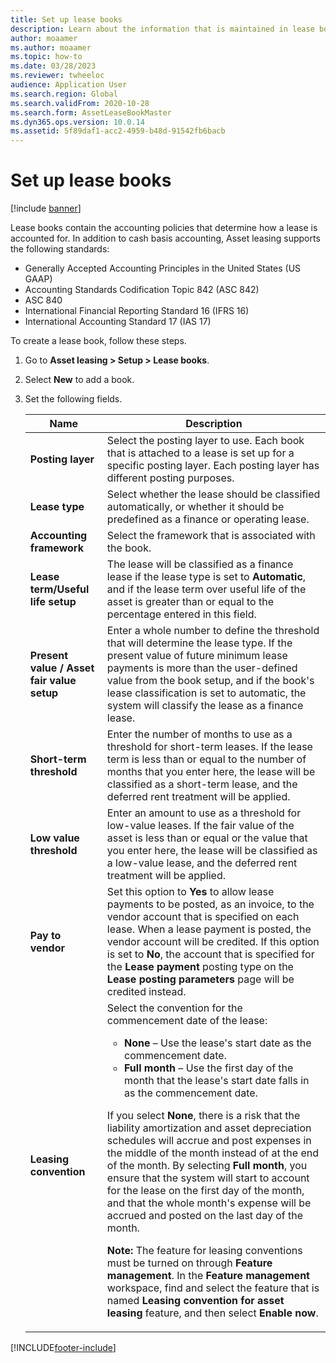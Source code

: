 ```yaml
---
title: Set up lease books
description: Learn about the information that is maintained in lease books. Lease books contain the accounting policies that determine how a lease is accounted for.
author: moaamer
ms.author: moaamer
ms.topic: how-to
ms.date: 03/28/2023
ms.reviewer: twheeloc
audience: Application User
ms.search.region: Global
ms.search.validFrom: 2020-10-28
ms.search.form: AssetLeaseBookMaster
ms.dyn365.ops.version: 10.0.14
ms.assetid: 5f89daf1-acc2-4959-b48d-91542fb6bacb
---
```


# Set up lease books

[!include [banner](../includes/banner.md)]

Lease books contain the accounting policies that determine how a lease is accounted for. In addition to cash basis accounting, Asset leasing supports the following standards:

- Generally Accepted Accounting Principles in the United States (US GAAP)
- Accounting Standards Codification Topic 842 (ASC 842)
- ASC 840
- International Financial Reporting Standard 16 (IFRS 16)
- International Accounting Standard 17 (IAS 17)

To create a lease book, follow these steps.

1. Go to **Asset leasing \> Setup \> Lease books**.
2. Select **New** to add a book.
3. Set the following fields.

    | Name                                     | Description |
    |------------------------------------------|-------------|
    | **Posting layer**                            | Select the posting layer to use. Each book that is attached to a lease is set up for a specific posting layer. Each posting layer has different posting purposes. |
    | **Lease type**        | Select whether the lease should be classified automatically, or whether it should be predefined as a finance or operating lease. |
    | **Accounting framework**                     | Select the framework that is associated with the book. |
    | **Lease term/Useful life setup**          | The lease will be classified as a finance lease if the lease type is set to **Automatic**, and if the lease term over useful life of the asset is greater than or equal to the percentage entered in this field.  |
    | **Present value / Asset fair value setup**   | Enter a whole number to define the threshold that will determine the lease type. If the present value of future minimum lease payments is more than the user-defined value from the book setup, and if the book's lease classification is set to automatic, the system will classify the lease as a finance lease. |
    | **Short-term threshold**    | Enter the number of months to use as a threshold for short-term leases. If the lease term is less than or equal to the number of months that you enter here, the lease will be classified as a short-term lease, and the deferred rent treatment will be applied. |
    | **Low value threshold**      | Enter an amount to use as a threshold for low-value leases. If the fair value of the asset is less than or equal or the value that you enter here, the lease will be classified as a low-value lease, and the deferred rent treatment will be applied. |
    | **Pay to vendor**           | Set this option to **Yes** to allow lease payments to be posted, as an invoice, to the vendor account that is specified on each lease. When a lease payment is posted, the vendor account will be credited. If this option is set to **No**, the account that is specified for the **Lease payment** posting type on the **Lease posting parameters** page will be credited instead. |
    | **Leasing convention**                       | Select the convention for the commencement date of the lease:<ul><li><b>None</b> – Use the lease's start date as the commencement date.</li><li><b>Full month</b> – Use the first day of the month that the lease's start date falls in as the commencement date.</li></ul><p>If you select <b>None</b>, there is a risk that the liability amortization and asset depreciation schedules will accrue and post expenses in the middle of the month instead of at the end of the month. By selecting <b>Full month</b>, you ensure that the system will start to account for the lease on the first day of the month, and that the whole month's expense will be accrued and posted on the last day of the month.</p><p><strong>Note:</strong> The feature for leasing conventions must be turned on through **Feature management**. In the <b>Feature management</b> workspace, find and select the feature that is named <b>Leasing convention for asset leasing</b> feature, and then select <b>Enable now</b>.</p> |


[!INCLUDE[footer-include](../../includes/footer-banner.md)]
